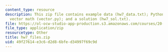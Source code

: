 ```yaml
---
content_type: resource
description: This zip file contains example data (hw7_data.txt); Python module for
  vector math (vector.py); and a solution (hw7_sol.txt).
file: https://ol-ocw-studio-app-production.s3.amazonaws.com/courses/20-181-computation-for-biological-engineers-fall-2006/49f27614e3c6d2d86bfed34997f69c9d_hw7_files.zip
file_type: application/zip
resourcetype: Other
title: hw7_files.zip
uid: 49f27614-e3c6-d2d8-6bfe-d34997f69c9d
---
```

